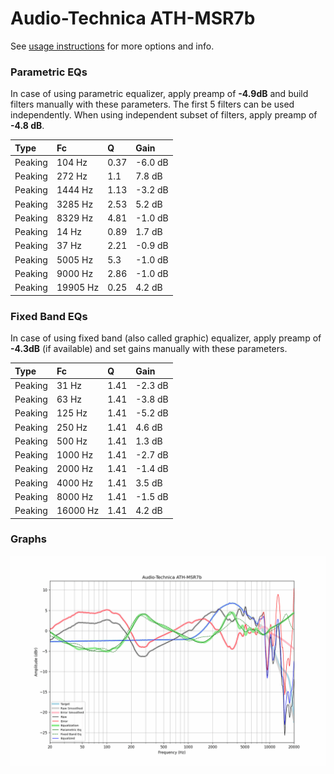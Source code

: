 # Audio-Technica ATH-MSR7b
See [usage instructions](https://github.com/jaakkopasanen/AutoEq#usage) for more options and info.

### Parametric EQs
In case of using parametric equalizer, apply preamp of **-4.9dB** and build filters manually
with these parameters. The first 5 filters can be used independently.
When using independent subset of filters, apply preamp of **-4.8 dB**.

| Type    | Fc       |    Q | Gain    |
|:--------|:---------|:-----|:--------|
| Peaking | 104 Hz   | 0.37 | -6.0 dB |
| Peaking | 272 Hz   | 1.1  | 7.8 dB  |
| Peaking | 1444 Hz  | 1.13 | -3.2 dB |
| Peaking | 3285 Hz  | 2.53 | 5.2 dB  |
| Peaking | 8329 Hz  | 4.81 | -1.0 dB |
| Peaking | 14 Hz    | 0.89 | 1.7 dB  |
| Peaking | 37 Hz    | 2.21 | -0.9 dB |
| Peaking | 5005 Hz  | 5.3  | -1.0 dB |
| Peaking | 9000 Hz  | 2.86 | -1.0 dB |
| Peaking | 19905 Hz | 0.25 | 4.2 dB  |

### Fixed Band EQs
In case of using fixed band (also called graphic) equalizer, apply preamp of **-4.3dB**
(if available) and set gains manually with these parameters.

| Type    | Fc       |    Q | Gain    |
|:--------|:---------|:-----|:--------|
| Peaking | 31 Hz    | 1.41 | -2.3 dB |
| Peaking | 63 Hz    | 1.41 | -3.8 dB |
| Peaking | 125 Hz   | 1.41 | -5.2 dB |
| Peaking | 250 Hz   | 1.41 | 4.6 dB  |
| Peaking | 500 Hz   | 1.41 | 1.3 dB  |
| Peaking | 1000 Hz  | 1.41 | -2.7 dB |
| Peaking | 2000 Hz  | 1.41 | -1.4 dB |
| Peaking | 4000 Hz  | 1.41 | 3.5 dB  |
| Peaking | 8000 Hz  | 1.41 | -1.5 dB |
| Peaking | 16000 Hz | 1.41 | 4.2 dB  |

### Graphs
![](./Audio-Technica%20ATH-MSR7b.png)